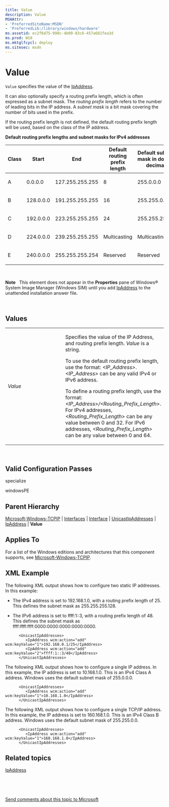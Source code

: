 ```yaml
---
title: Value
description: Value
MSHAttr:
- 'PreferredSiteName:MSDN'
- 'PreferredLib:/library/windows/hardware'
ms.assetid: ec2f6d75-998c-4b09-83c6-457a681fea3d
ms.prod: W10
ms.mktglfcycl: deploy
ms.sitesec: msdn
---
```


# Value


`Value` specifies the value of the [IpAddress](microsoft-windows-tcpipinterfacesinterfaceunicastipaddressesipaddress.md).

It can also optionally specify a routing prefix length, which is often expressed as a subnet mask. The *routing prefix length* refers to the number of leading bits in the IP address. A *subnet mask* is a bit mask covering the number of bits used in the prefix.

If the routing prefix length is not defined, the default routing prefix length will be used, based on the class of the IP address.

**Default routing prefix lengths and subnet masks for IPv4 addresses**

<table>
<colgroup>
<col width="20%" />
<col width="20%" />
<col width="20%" />
<col width="20%" />
<col width="20%" />
</colgroup>
<thead>
<tr class="header">
<th>Class</th>
<th>Start</th>
<th>End</th>
<th>Default routing prefix length</th>
<th>Default subnet mask in dotted decimal</th>
</tr>
</thead>
<tbody>
<tr class="odd">
<td><p>A</p></td>
<td><p>0.0.0.0</p></td>
<td><p>127.255.255.255</p></td>
<td><p>8</p></td>
<td><p>255.0.0.0</p></td>
</tr>
<tr class="even">
<td><p>B</p></td>
<td><p>128.0.0.0</p></td>
<td><p>191.255.255.255</p></td>
<td><p>16</p></td>
<td><p>255.255.0.0</p></td>
</tr>
<tr class="odd">
<td><p>C</p></td>
<td><p>192.0.0.0</p></td>
<td><p>223.255.255.255</p></td>
<td><p>24</p></td>
<td><p>255.255.255.0</p></td>
</tr>
<tr class="even">
<td><p>D</p></td>
<td><p>224.0.0.0</p></td>
<td><p>239.255.255.255</p></td>
<td><p>Multicasting</p></td>
<td><p>Multicasting</p></td>
</tr>
<tr class="odd">
<td><p>E</p></td>
<td><p>240.0.0.0</p></td>
<td><p>255.255.255.254</p></td>
<td><p>Reserved</p></td>
<td><p>Reserved</p></td>
</tr>
</tbody>
</table>

 

**Note**  
This element does not appear in the **Properties** pane of Windows® System Image Manager (Windows SIM) until you add [IpAddress](microsoft-windows-tcpipinterfacesinterfaceunicastipaddressesipaddress.md) to the unattended installation answer file.

 

## Values


<table>
<colgroup>
<col width="50%" />
<col width="50%" />
</colgroup>
<tbody>
<tr class="odd">
<td><p><em>Value</em></p></td>
<td><p>Specifies the value of the IP Address, and routing prefix length. <em>Value</em> is a string.</p>
<p>To use the default routing prefix length, use the format: <em>&lt;IP_Address&gt;</em>. <em>&lt;IP_Address&gt;</em> can be any valid IPv4 or IPv6 address.</p>
<p>To define a routing prefix length, use the format: <em>&lt;IP_Address&gt;/&lt;Routing_Prefix_Length&gt;</em>. For IPv4 addresses, <em>&lt;Routing_Prefix_Length&gt;</em> can be any value between 0 and 32. For IPv6 addresses, <em>&lt;Routing_Prefix_Length&gt;</em> can be any value between 0 and 64.</p></td>
</tr>
</tbody>
</table>

 

## Valid Configuration Passes


specialize

windowsPE

## Parent Hierarchy


[Microsoft-Windows-TCPIP](microsoft-windows-tcpip-win7-microsoft-windows-tcpip.md) | [Interfaces](microsoft-windows-tcpipinterfaces.md) | [Interface](microsoft-windows-tcpipinterfacesinterface.md) | [UnicastIpAddresses](microsoft-windows-tcpipinterfacesinterfaceunicastipaddresses.md) | [IpAddress](microsoft-windows-tcpipinterfacesinterfaceunicastipaddressesipaddress.md) | **Value**

## Applies To


For a list of the Windows editions and architectures that this component supports, see [Microsoft-Windows-TCPIP](microsoft-windows-tcpip-win7-microsoft-windows-tcpip.md).

## XML Example


The following XML output shows how to configure two static IP addresses. In this example:

-   The IPv4 address is set to 192.168.1.0, with a routing prefix length of 25. This defines the subnet mask as 255.255.255.128.

-   The IPv6 address is set to ffff:1::3, with a routing prefix length of 48. This defines the subnet mask as ffff:ffff:ffff:0000:0000:0000:0000:0000.

``` syntax
      <UnicastIpAddresses>
         <IpAddress wcm:action="add" wcm:keyValue="1">192.168.0.1/25</IpAddress> 
         <IpAddress wcm:action="add" wcm:keyValue="2">ffff:1::3/48</IpAddress> 
      </UnicastIpAddresses>
```

The following XML output shows how to configure a single IP address. In this example, the IP address is set to 10.168.1.0. This is an IPv4 Class A address. Windows uses the default subnet mask of 255.0.0.0.

``` syntax
      <UnicastIpAddresses>
         <IpAddress wcm:action="add" wcm:keyValue="1">10.168.1.0</IpAddress> 
      </UnicastIpAddresses>
```

The following XML output shows how to configure a single TCP/IP address. In this example, the IP address is set to 160.168.1.0. This is an IPv4 Class B address. Windows uses the default subnet mask of 255.255.0.0.

``` syntax
      <UnicastIpAddresses>
         <IpAddress wcm:action="add" wcm:keyValue="1">160.168.1.0</IpAddress> 
      </UnicastIpAddresses>
```

## Related topics


[IpAddress](microsoft-windows-tcpipinterfacesinterfaceunicastipaddressesipaddress.md)

 

 

[Send comments about this topic to Microsoft](mailto:wsddocfb@microsoft.com?subject=Documentation%20feedback%20%5Bp_unattend\p_unattend%5D:%20Value%20%20RELEASE:%20%2810/3/2016%29&body=%0A%0APRIVACY%20STATEMENT%0A%0AWe%20use%20your%20feedback%20to%20improve%20the%20documentation.%20We%20don't%20use%20your%20email%20address%20for%20any%20other%20purpose,%20and%20we'll%20remove%20your%20email%20address%20from%20our%20system%20after%20the%20issue%20that%20you're%20reporting%20is%20fixed.%20While%20we're%20working%20to%20fix%20this%20issue,%20we%20might%20send%20you%20an%20email%20message%20to%20ask%20for%20more%20info.%20Later,%20we%20might%20also%20send%20you%20an%20email%20message%20to%20let%20you%20know%20that%20we've%20addressed%20your%20feedback.%0A%0AFor%20more%20info%20about%20Microsoft's%20privacy%20policy,%20see%20http://privacy.microsoft.com/default.aspx. "Send comments about this topic to Microsoft")





